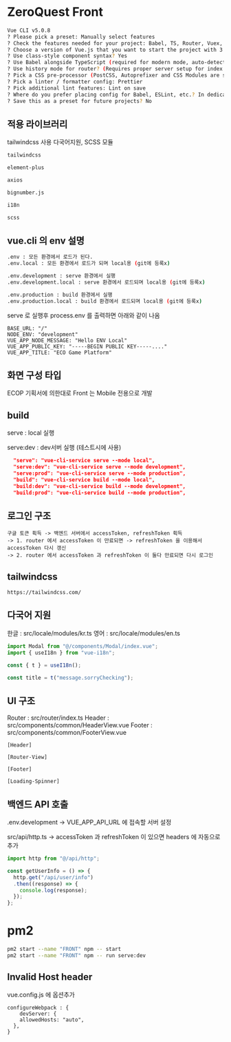 # ZeroQuest Front

```bash
Vue CLI v5.0.8
? Please pick a preset: Manually select features
? Check the features needed for your project: Babel, TS, Router, Vuex, CSS Pre-processors, Linter
? Choose a version of Vue.js that you want to start the project with 3.x
? Use class-style component syntax? Yes
? Use Babel alongside TypeScript (required for modern mode, auto-detected polyfills, transpiling JSX)? Yes
? Use history mode for router? (Requires proper server setup for index fallback in production) Yes
? Pick a CSS pre-processor (PostCSS, Autoprefixer and CSS Modules are supported by default): Sass/SCSS (with dart-sass)
? Pick a linter / formatter config: Prettier
? Pick additional lint features: Lint on save
? Where do you prefer placing config for Babel, ESLint, etc.? In dedicated config files
? Save this as a preset for future projects? No
```

## 적용 라이브러리

tailwindcss 사용
다국어지원, SCSS 모듈


```bash
tailwindcss

element-plus

axios

bignumber.js

i18n

scss
```

## vue.cli 의 env 설명

```bash
.env : 모든 환경에서 로드가 된다.
.env.local : 모든 환경에서 로드가 되며 local용 (git에 등록x)

.env.development : serve 환경에서 실행
.env.development.local : serve 환경에서 로드되며 local용 (git에 등록x)

.env.production : build 환경에서 실행
.env.production.local : build 환경에서 로드되며 local용 (git에 등록x)
```

serve 로 실행후 process.env 를 출력하면 아래와 같이 나옴

```
BASE_URL: "/"
NODE_ENV: "development"
VUE_APP_NODE_MESSAGE: "Hello ENV Local"
VUE_APP_PUBLIC_KEY: "-----BEGIN PUBLIC KEY-----...."
VUE_APP_TITLE: "ECO Game Platform"
```

## 화면 구성 타입

ECOP 기획서에 의한대로 Front 는 Mobile 전용으로 개발

## build

serve : local 실행

serve:dev : dev서버 실행 (테스트시에 사용) 

```json
  "serve": "vue-cli-service serve --mode local",
  "serve:dev": "vue-cli-service serve --mode development",
  "serve:prod": "vue-cli-service serve --mode production",
  "build": "vue-cli-service build --mode local",
  "build:dev": "vue-cli-service build --mode development",
  "build:prod": "vue-cli-service build --mode production",
```

## 로그인 구조

```
구글 토큰 획득 -> 백엔드 서버에서 accessToken, refreshToken 획득
-> 1. router 에서 accessToken 이 만료되면 -> refreshToken 을 이용해서 accessToken 다시 갱신
-> 2. router 에서 accessToken 과 refreshToken 이 둘다 만료되면 다시 로그인
```

## tailwindcss

```
https://tailwindcss.com/
```

## 다국어 지원

한글 : src/locale/modules/kr.ts
영어 : src/locale/modules/en.ts

```js
import Modal from "@/components/Modal/index.vue";
import { useI18n } from "vue-i18n";

const { t } = useI18n();

const title = t("message.sorryChecking");
```

## UI 구조

Router : src/router/index.ts
Header : src/components/common/HeaderView.vue
Footer : src/components/common/FooterView.vue

```
[Header]

[Router-View]

[Footer]

[Loading-Spinner]
```

## 백엔드 API 호출

.env.development -> VUE_APP_API_URL 에 접속할 서버 설정

src/api/http.ts -> accessToken 과 refreshToken 이 있으면 headers 에 자동으로 추가

```js
import http from "@/api/http";

const getUserInfo = () => {
  http.get("/api/user/info")
  .then((response) => {
	console.log(response);
  });
};
```

# pm2

```bash
pm2 start --name "FRONT" npm -- start
pm2 start --name "FRONT" npm -- run serve:dev
```

## Invalid Host header

vue.config.js 에 옵션추가

```
configureWebpack : {
    devServer: {
    allowedHosts: "auto",
  },
}
```

